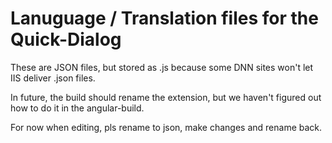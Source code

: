 # Lanuguage / Translation files for the Quick-Dialog

These are JSON files, but stored as .js because some DNN sites won't let IIS deliver .json files.

In future, the build should rename the extension, but we haven't figured out how to do it in the angular-build.

For now when editing, pls rename to json, make changes and rename back. 
